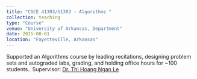 ```yaml
---
title: "CSCE 41303/51303 - Algorithms "
collection: teaching
type: "Course"
venue: "University of Arkansas, Department"
date: 2015-08-01
location: "Fayetteville, Arkansas"
---
```



Supported an Algorithms course by leading recitations, designing problem sets and autograded labs, grading, and holding office hours for ~100 students.. Supervisor: [Dr. Thi Hoang Ngan Le](https://uark-aicv.github.io/team/ngan_le.html)